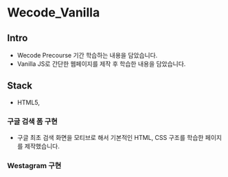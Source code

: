 # Wecode_Vanilla

## Intro
- Wecode Precourse 기간 학습하는 내용을 담았습니다.
- Vanilla JS로 간단한 웹페이지를 제작 후 학습한 내용을 담았습니다.

## Stack
- HTML5,
### 구글 검색 폼 구현
- 구글 최초 검색 화면을 모티브로 해서 기본적인 HTML, CSS 구조를 학습한 페이지를 제작했습니다.

### Westagram 구현

